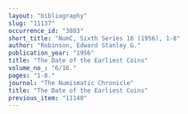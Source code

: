 ```yaml
---
layout: "bibliography"
slug: "11137"
occurrence_id: "3803"
short_title: "NumC, Sixth Series 16 (1956), 1-8"
author: "Robinson, Edward Stanley G."
publication_year: "1956"
title: "The Date of the Earliest Coins"
volume_no_: "6/16."
pages: "1-8."
journal: "The Numismatic Chronicle"
title: "The Date of the Earliest Coins"
previous_item: "11140"
---
```

